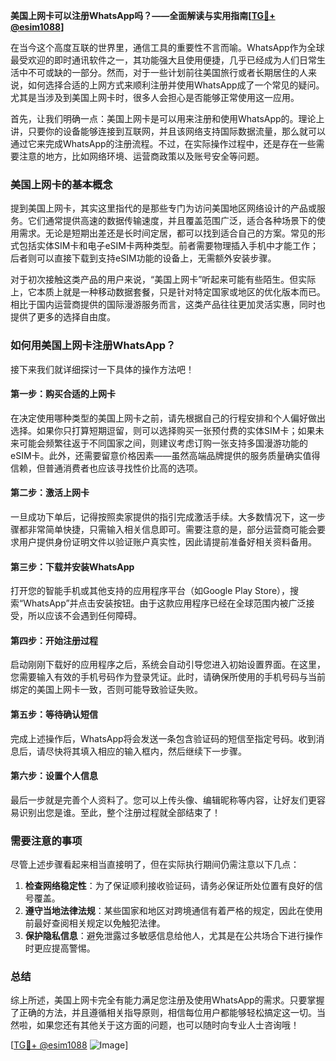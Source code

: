 **美国上网卡可以注册WhatsApp吗？——全面解读与实用指南[[TG💪+ @esim1088](https://t.me/s/esim1088)]**

在当今这个高度互联的世界里，通信工具的重要性不言而喻。WhatsApp作为全球最受欢迎的即时通讯软件之一，其功能强大且使用便捷，几乎已经成为人们日常生活中不可或缺的一部分。然而，对于一些计划前往美国旅行或者长期居住的人来说，如何选择合适的上网方式来顺利注册并使用WhatsApp成了一个常见的疑问。尤其是当涉及到美国上网卡时，很多人会担心是否能够正常使用这一应用。

首先，让我们明确一点：美国上网卡是可以用来注册和使用WhatsApp的。理论上讲，只要你的设备能够连接到互联网，并且该网络支持国际数据流量，那么就可以通过它来完成WhatsApp的注册流程。不过，在实际操作过程中，还是存在一些需要注意的地方，比如网络环境、运营商政策以及账号安全等问题。

### 美国上网卡的基本概念

提到美国上网卡，其实这里指代的是那些专门为访问美国地区网络设计的产品或服务。它们通常提供高速的数据传输速度，并且覆盖范围广泛，适合各种场景下的使用需求。无论是短期出差还是长时间定居，都可以找到适合自己的方案。常见的形式包括实体SIM卡和电子eSIM卡两种类型。前者需要物理插入手机中才能工作；后者则可以直接下载到支持eSIM功能的设备上，无需额外安装步骤。

对于初次接触这类产品的用户来说，“美国上网卡”听起来可能有些陌生。但实际上，它本质上就是一种移动数据套餐，只是针对特定国家或地区的优化版本而已。相比于国内运营商提供的国际漫游服务而言，这类产品往往更加灵活实惠，同时也提供了更多的选择自由度。

### 如何用美国上网卡注册WhatsApp？

接下来我们就详细探讨一下具体的操作方法吧！

#### 第一步：购买合适的上网卡
在决定使用哪种类型的美国上网卡之前，请先根据自己的行程安排和个人偏好做出选择。如果你只打算短期逗留，则可以选择购买一张预付费的实体SIM卡；如果未来可能会频繁往返于不同国家之间，则建议考虑订购一张支持多国漫游功能的eSIM卡。此外，还需要留意价格因素——虽然高端品牌提供的服务质量确实值得信赖，但普通消费者也应该寻找性价比高的选项。

#### 第二步：激活上网卡
一旦成功下单后，记得按照卖家提供的指引完成激活手续。大多数情况下，这一步骤都非常简单快捷，只需输入相关信息即可。需要注意的是，部分运营商可能会要求用户提供身份证明文件以验证账户真实性，因此请提前准备好相关资料备用。

#### 第三步：下载并安装WhatsApp
打开您的智能手机或其他支持的应用程序平台（如Google Play Store），搜索“WhatsApp”并点击安装按钮。由于这款应用程序已经在全球范围内被广泛接受，所以应该不会遇到任何障碍。

#### 第四步：开始注册过程
启动刚刚下载好的应用程序之后，系统会自动引导您进入初始设置界面。在这里，您需要输入有效的手机号码作为登录凭证。此时，请确保所使用的手机号码与当前绑定的美国上网卡一致，否则可能导致验证失败。

#### 第五步：等待确认短信
完成上述操作后，WhatsApp将会发送一条包含验证码的短信至指定号码。收到消息后，请尽快将其填入相应的输入框内，然后继续下一步骤。

#### 第六步：设置个人信息
最后一步就是完善个人资料了。您可以上传头像、编辑昵称等内容，让好友们更容易识别出您是谁。至此，整个注册过程就全部结束了！

### 需要注意的事项

尽管上述步骤看起来相当直接明了，但在实际执行期间仍需注意以下几点：

1. **检查网络稳定性**：为了保证顺利接收验证码，请务必保证所处位置有良好的信号覆盖。
2. **遵守当地法律法规**：某些国家和地区对跨境通信有着严格的规定，因此在使用前最好查阅相关规定以免触犯法律。
3. **保护隐私信息**：避免泄露过多敏感信息给他人，尤其是在公共场合下进行操作时更应提高警惕。

### 总结

综上所述，美国上网卡完全有能力满足您注册及使用WhatsApp的需求。只要掌握了正确的方法，并且遵循相关指导原则，相信每位用户都能够轻松搞定这一切。当然啦，如果您还有其他关于这方面的问题，也可以随时向专业人士咨询哦！

[[TG💪+ @esim1088](https://t.me/s/esim1088) ![Image](https://i.postimg.cc/4NQfJmqS/Snipaste-2025-05-13-00-14-12.png)]